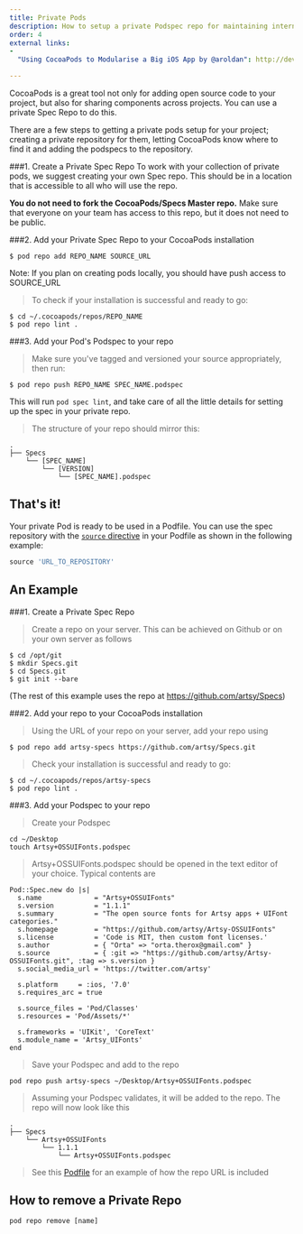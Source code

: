 ```yaml
---
title: Private Pods
description: How to setup a private Podspec repo for maintaining internal libraries.
order: 4
external links:
-
  "Using CocoaPods to Modularise a Big iOS App by @aroldan": http://dev.hubspot.com/blog/architecting-a-large-ios-app-with-cocoapods

---
```


CocoaPods is a great tool not only for adding open source code to your project, but also for sharing components across projects. You can use a private Spec Repo to do this.

There are a few steps to getting a private pods setup for your project; creating a private repository for them, letting CocoaPods know where to find it and adding the podspecs to the repository.

###1. Create a Private Spec Repo
To work with your collection of private pods, we suggest creating your own Spec repo. This should be in a location that is accessible to all who will use the repo.

**You do not need to fork the CocoaPods/Specs Master repo.** Make sure that everyone on your team has access to this repo, but it does not need to be public.

###2. Add your Private Spec Repo to your CocoaPods installation
```shell
$ pod repo add REPO_NAME SOURCE_URL
```
<aside>Note: If you plan on creating pods locally, you should have push access to SOURCE_URL</aside>

> To check if your installation is successful and ready to go:

```shell
$ cd ~/.cocoapods/repos/REPO_NAME
$ pod repo lint .
```

###3. Add your Pod's Podspec to your repo

> Make sure you've tagged and versioned your source appropriately, then run:

```shell
$ pod repo push REPO_NAME SPEC_NAME.podspec
```

This will run `pod spec lint`, and take care of all the little details for setting up the spec in your private repo.

> The structure of your repo should mirror this:

```
.
├── Specs
    └── [SPEC_NAME]
        └── [VERSION]
            └── [SPEC_NAME].podspec
```

## That's it!

Your private Pod is ready to be used in a Podfile. You can use the spec
repository with the [`source` directive](/syntax/podfile.html#source)
in your Podfile as shown in the following example:

```ruby
source 'URL_TO_REPOSITORY'
```

## An Example

###1. Create a Private Spec Repo

> Create a repo on your server. This can be achieved on Github or on your own server as follows

```shell
$ cd /opt/git
$ mkdir Specs.git
$ cd Specs.git
$ git init --bare
```

(The rest of this example uses the repo at https://github.com/artsy/Specs)

###2. Add your repo to your CocoaPods installation

> Using the URL of your repo on your server, add your repo using

```shell
$ pod repo add artsy-specs https://github.com/artsy/Specs.git
```

> Check your installation is successful and ready to go:

```shell
$ cd ~/.cocoapods/repos/artsy-specs
$ pod repo lint .
```

###3. Add your Podspec to your repo

>Create your Podspec

```shell
cd ~/Desktop
touch Artsy+OSSUIFonts.podspec
```

> Artsy+OSSUIFonts.podspec should be opened in the text editor of your choice. Typical contents are 

```
Pod::Spec.new do |s|
  s.name             = "Artsy+OSSUIFonts"
  s.version          = "1.1.1"
  s.summary          = "The open source fonts for Artsy apps + UIFont categories."
  s.homepage         = "https://github.com/artsy/Artsy-OSSUIFonts"
  s.license          = 'Code is MIT, then custom font licenses.'
  s.author           = { "Orta" => "orta.therox@gmail.com" }
  s.source           = { :git => "https://github.com/artsy/Artsy-OSSUIFonts.git", :tag => s.version }
  s.social_media_url = 'https://twitter.com/artsy'

  s.platform     = :ios, '7.0'
  s.requires_arc = true

  s.source_files = 'Pod/Classes'
  s.resources = 'Pod/Assets/*'

  s.frameworks = 'UIKit', 'CoreText'
  s.module_name = 'Artsy_UIFonts'
end
```
> Save your Podspec and add to the repo

```shell
pod repo push artsy-specs ~/Desktop/Artsy+OSSUIFonts.podspec
```

> Assuming your Podspec validates, it will be added to the repo.  The repo will now look like this

```
.
├── Specs
    └── Artsy+OSSUIFonts
        └── 1.1.1
            └── Artsy+OSSUIFonts.podspec
```

> See this [Podfile](https://github.com/artsy/eigen/blob/master/Podfile) for an example of how the repo URL is included

## How to remove a Private Repo

`pod repo remove [name]`
